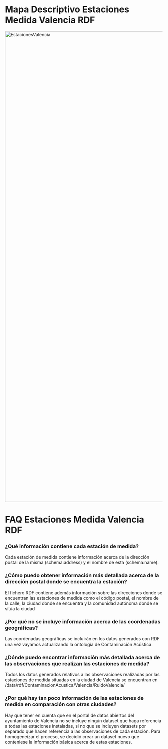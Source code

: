 # Mapa Descriptivo Estaciones Medida Valencia RDF
<img width="1500" alt="EstacionesValencia" src="https://user-images.githubusercontent.com/43373725/113990031-5756a080-9851-11eb-9adb-d76ef762be4e.png">


# FAQ Estaciones Medida Valencia RDF

### ¿Qué información contiene cada estación de medida?
Cada estación de medida contiene información acerca de la dirección postal de la misma (schema:address) y el nombre de esta (schema:name).

### ¿Cómo puedo obtener información más detallada acerca de la dirección postal donde se encuentra la estación?
El fichero RDF contiene además información sobre las direcciones donde se encuentran las estaciones de medida como el código postal, el nombre de la calle, la ciudad donde se encuentra y la comunidad autónoma donde se sitúa la ciudad 

### ¿Por qué no se incluye información acerca de las coordenadas geográficas?
Las coordenadas geográficas se incluirán en los datos generados con RDF una vez vayamos actualizando la ontología de Contaminación Acústica.

### ¿Dónde puedo encontrar información más detallada acerca de las observaciones que realizan las estaciones de medida?
Todos los datos generados relativos a las observaciones realizadas por las estaciones de medida situadas en la ciudad de Valencia se encuentran en /data/rdf/ContaminacionAcustica/Valencia/RuidoValencia/

### ¿Por qué hay tan poco información de las estaciones de medida en comparación con otras ciudades?
Hay que tener en cuenta que en el portal de datos abiertos del ayuntamiento de Valencia no se incluye ningún dataset que haga referencia a todas las estaciones instaladas, si no que se incluyen datasets por separado que hacen referencia a las observaciones de cada estación.
Para homogeneizar el proceso, se decidió crear un dataset nuevo que conteniese la información básica acerca de estas estaciones.
